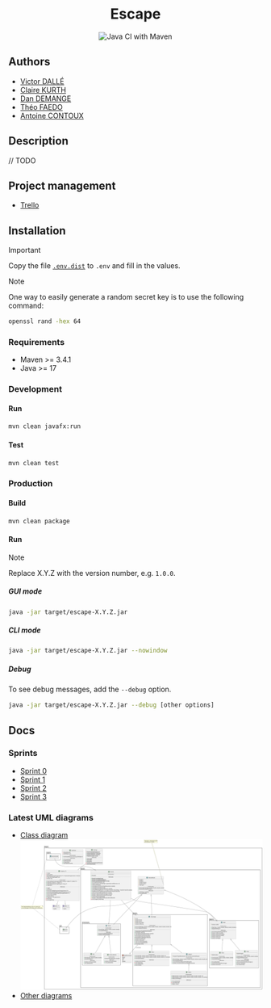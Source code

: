 <div align="center">

# Escape

![Java CI with Maven](https://github.com/victord54/escape/actions/workflows/maven.yml/badge.svg)
</div>

## Authors

* [Victor DALLÉ](https://github.com/victord54)
* [Claire KURTH](https://github.com/clairekth)
* [Dan DEMANGE](https://github.com/Hazvard)
* [Théo FAEDO](https://github.com/TheoFaedo)
* [Antoine CONTOUX](https://github.com/ActxLeToucan)

## Description

// TODO

## Project management

* [Trello](https://trello.com/b/WUfGrD7d/escape)

## Installation

> [!IMPORTANT]
>
> Copy the file [`.env.dist`](.env.dist) to `.env` and fill in the values.

> [!NOTE]
>
> One way to easily generate a random secret key is to use the following command:
> ```bash
> openssl rand -hex 64
> ```

### Requirements

* Maven >= 3.4.1
* Java >= 17

### Development

#### Run

```bash
mvn clean javafx:run
```

#### Test

```bash
mvn clean test
```

### Production

#### Build

```bash
mvn clean package
```

#### Run

> [!NOTE]
> Replace X.Y.Z with the version number, e.g. `1.0.0`.

##### GUI mode

```bash
java -jar target/escape-X.Y.Z.jar
```

##### CLI mode

```bash
java -jar target/escape-X.Y.Z.jar --nowindow
```

##### Debug

To see debug messages, add the `--debug` option.

```bash
java -jar target/escape-X.Y.Z.jar --debug [other options]
```

## Docs

### Sprints

* [Sprint 0](docs/sprints/0)
* [Sprint 1](docs/sprints/1)
* [Sprint 2](docs/sprints/2)
* [Sprint 3](docs/sprints/3)

### Latest UML diagrams

* [Class diagram](docs/uml/class-diagram.svg)\
  ![Class diagram](docs/uml/class-diagram.svg)
* [Other diagrams](docs/uml)
